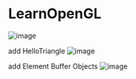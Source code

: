 # LearnOpenGL

![image](https://user-images.githubusercontent.com/59910227/83612088-e1dccc80-a5bc-11ea-8616-aa4cce6c058d.png)

add HelloTriangle
![image](https://user-images.githubusercontent.com/59910227/83716012-afd57400-a669-11ea-8194-91e5a2f4e922.png)

add Element Buffer Objects
![image](https://user-images.githubusercontent.com/59910227/83717885-c4683b00-a66e-11ea-9ad0-756fc8aa99ff.png)
